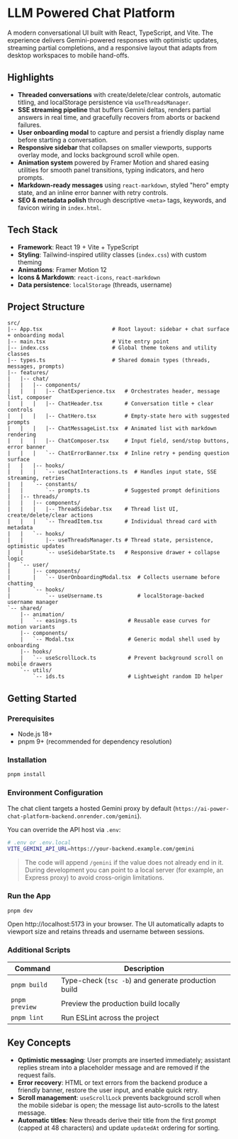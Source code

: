 # LLM Powered Chat Platform

A modern conversational UI built with React, TypeScript, and Vite. The experience delivers Gemini-powered responses with optimistic updates, streaming partial completions, and a responsive layout that adapts from desktop workspaces to mobile hand-offs.

## Highlights
- **Threaded conversations** with create/delete/clear controls, automatic titling, and localStorage persistence via `useThreadsManager`.
- **SSE streaming pipeline** that buffers Gemini deltas, renders partial answers in real time, and gracefully recovers from aborts or backend failures.
- **User onboarding modal** to capture and persist a friendly display name before starting a conversation.
- **Responsive sidebar** that collapses on smaller viewports, supports overlay mode, and locks background scroll while open.
- **Animation system** powered by Framer Motion and shared easing utilities for smooth panel transitions, typing indicators, and hero prompts.
- **Markdown-ready messages** using `react-markdown`, styled "hero" empty state, and an inline error banner with retry controls.
- **SEO & metadata polish** through descriptive `<meta>` tags, keywords, and favicon wiring in `index.html`.

## Tech Stack
- **Framework**: React 19 + Vite + TypeScript
- **Styling**: Tailwind-inspired utility classes (`index.css`) with custom theming
- **Animations**: Framer Motion 12
- **Icons & Markdown**: `react-icons`, `react-markdown`
- **Data persistence**: `localStorage` (threads, username)

## Project Structure
```text
src/
|-- App.tsx                      # Root layout: sidebar + chat surface + onboarding modal
|-- main.tsx                     # Vite entry point
|-- index.css                    # Global theme tokens and utility classes
|-- types.ts                     # Shared domain types (threads, messages, prompts)
|-- features/
|   |-- chat/
|   |   |-- components/
|   |   |   |-- ChatExperience.tsx   # Orchestrates header, message list, composer
|   |   |   |-- ChatHeader.tsx       # Conversation title + clear controls
|   |   |   |-- ChatHero.tsx         # Empty-state hero with suggested prompts
|   |   |   |-- ChatMessageList.tsx  # Animated list with markdown rendering
|   |   |   |-- ChatComposer.tsx     # Input field, send/stop buttons, error banner
|   |   |   `-- ChatErrorBanner.tsx  # Inline retry + pending question surface
|   |   |-- hooks/
|   |   |   `-- useChatInteractions.ts  # Handles input state, SSE streaming, retries
|   |   `-- constants/
|   |       `-- prompts.ts           # Suggested prompt definitions
|   |-- threads/
|   |   |-- components/
|   |   |   |-- ThreadSidebar.tsx    # Thread list UI, create/delete/clear actions
|   |   |   `-- ThreadItem.tsx       # Individual thread card with metadata
|   |   `-- hooks/
|   |       |-- useThreadsManager.ts # Thread state, persistence, optimistic updates
|   |       `-- useSidebarState.ts   # Responsive drawer + collapse logic
|   `-- user/
|       |-- components/
|       |   `-- UserOnboardingModal.tsx  # Collects username before chatting
|       `-- hooks/
|           `-- useUsername.ts           # localStorage-backed username manager
`-- shared/
    |-- animation/
    |   `-- easings.ts                # Reusable ease curves for motion variants
    |-- components/
    |   `-- Modal.tsx                 # Generic modal shell used by onboarding
    |-- hooks/
    |   `-- useScrollLock.ts          # Prevent background scroll on mobile drawers
    `-- utils/
        `-- ids.ts                    # Lightweight random ID helper
```

## Getting Started
### Prerequisites
- Node.js 18+
- pnpm 9+ (recommended for dependency resolution)

### Installation
```bash
pnpm install
```

### Environment Configuration
The chat client targets a hosted Gemini proxy by default (`https://ai-power-chat-platform-backend.onrender.com/gemini`).

You can override the API host via `.env`:

```bash
# .env or .env.local
VITE_GEMINI_API_URL=https://your-backend.example.com/gemini
```

> The code will append `/gemini` if the value does not already end in it. During development you can point to a local server (for example, an Express proxy) to avoid cross-origin limitations.

### Run the App
```bash
pnpm dev
```
Open http://localhost:5173 in your browser. The UI automatically adapts to viewport size and retains threads and username between sessions.

### Additional Scripts
| Command        | Description                                           |
| -------------- | ----------------------------------------------------- |
| `pnpm build`   | Type-check (`tsc -b`) and generate production build   |
| `pnpm preview` | Preview the production build locally                  |
| `pnpm lint`    | Run ESLint across the project                         |

## Key Concepts
- **Optimistic messaging**: User prompts are inserted immediately; assistant replies stream into a placeholder message and are removed if the request fails.
- **Error recovery**: HTML or text errors from the backend produce a friendly banner, restore the user input, and enable quick retry.
- **Scroll management**: `useScrollLock` prevents background scroll when the mobile sidebar is open; the message list auto-scrolls to the latest message.
- **Automatic titles**: New threads derive their title from the first prompt (capped at 48 characters) and update `updatedAt` ordering for sorting.

